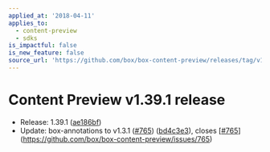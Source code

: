 ```yaml
---
applied_at: '2018-04-11'
applies_to:
  - content-preview
  - sdks
is_impactful: false
is_new_feature: false
source_url: 'https://github.com/box/box-content-preview/releases/tag/v1.39.1'
---
```


# Content Preview v1.39.1 release


* Release: 1.39.1 ([ae186bf](https://github.com/box/box-content-preview/commit[ae186bf](https://github.com/box/box-content-preview/commit/ae186bf)))
* Update: box-annotations to v1.3.1 ([#765](https://github.com/box/box-content-preview/pull/765)) ([bd4c3e3](https://github.com/box/box-content-preview/commit[bd4c3e3](https://github.com/box/box-content-preview/commit/bd4c3e3))), closes [[#765](https://github.com/box/box-content-preview/pull/765)](https://github.com/box/box-content-preview/issues/765)




